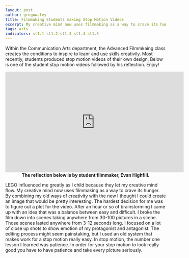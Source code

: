 ```yaml
---
layout: post
author: gregowsley
title: Filmmaking Students making Stop Motion Videos
excerpt: My creative mind now uses filmmaking as a way to crave its hunger. I focused on a lot of close up shots to show emotion of my protagonist and antagonist. In stop motion, the number one lesson I learned was patience.
tags: arts
indicators: st1.1 st1.2 st1.3 st1.4 st1.5 
---
```


Within the Communication Arts department, the Advanced Filmmkaing class creates the conditions to inspire to leanr and use skills creativily. Most recently, students produced stop motion videos of their own design. Below is one of the student stop motion videos followed by his reflection. Enjoy!

<center>
<iframe width="560" height="315" src="https://www.youtube.com/embed/Pks16dUKyOs" frameborder="0" allow="autoplay; encrypted-media" allowfullscreen></iframe>
</center>

<center> <b> The reflection below is by student filmmaker, Evan Highfill. </b> </center>

LEGO influenced me greatly as I child because they let my creative mind flow. My creative mind now uses filmmaking as a way to crave its hunger. By combining my old ways of creativity with the new I thought I could create an image that would be pretty interesting. The hardest decision for me was to figure out a plot for the video. After an hour or so of brainstorming I came up with an idea that was a balance between easy and difficult. I broke the film down into scenes taking anywhere from 30-100 pictures in a scene. Those scenes lasted anywhere from 3-12 seconds long. I focused on a lot of close up shots to show emotion of my protagonist and antagonist. The editing process might seem painstaking, but I used an old system that makes work for a stop motion really easy. In stop motion, the number one lesson I learned was patience. In order for your stop motion to look really good you have to have patience and take every picture seriously. 






